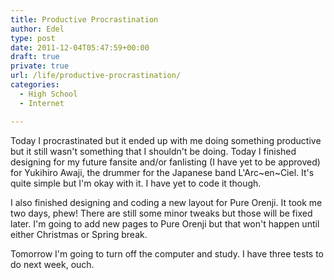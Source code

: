 ```yaml
---
title: Productive Procrastination
author: Edel
type: post
date: 2011-12-04T05:47:59+00:00
draft: true
private: true
url: /life/productive-procrastination/
categories:
  - High School
  - Internet

---
```

Today I procrastinated but it ended up with me doing something productive but it still wasn't something that I shouldn't be doing. Today I finished designing for my future fansite and/or fanlisting (I have yet to be approved) for Yukihiro Awaji, the drummer for the Japanese band L'Arc~en~Ciel. It's quite simple but I'm okay with it. I have yet to code it though.

I also finished designing and coding a new layout for Pure Orenji. It took me two days, phew! There are still some minor tweaks but those will be fixed later. I'm going to add new pages to Pure Orenji but that won't happen until either Christmas or Spring break.

Tomorrow I'm going to turn off the computer and study. I have three tests to do next week, ouch.


